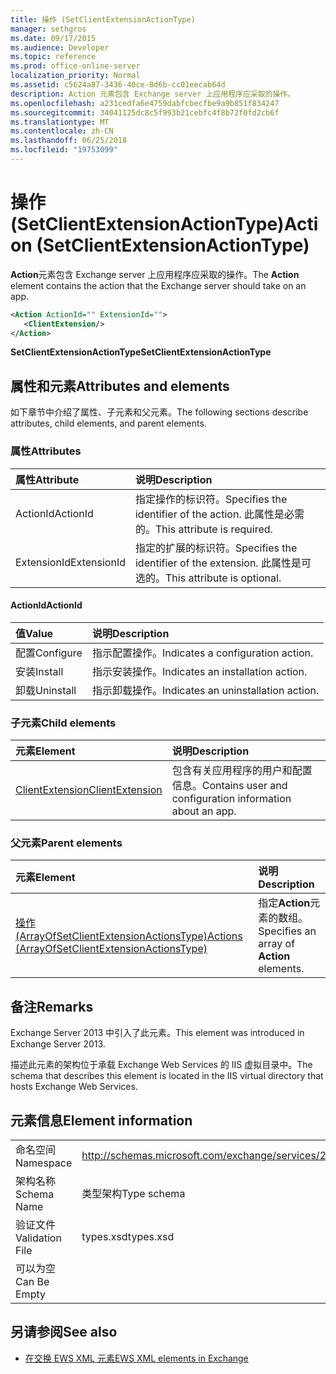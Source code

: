 ```yaml
---
title: 操作 (SetClientExtensionActionType)
manager: sethgros
ms.date: 09/17/2015
ms.audience: Developer
ms.topic: reference
ms.prod: office-online-server
localization_priority: Normal
ms.assetid: c5624a87-3436-40ce-8d6b-cc01eecab64d
description: Action 元素包含 Exchange server 上应用程序应采取的操作。
ms.openlocfilehash: a231cedfa6e4759dabfcbecfbe9a9b851f834247
ms.sourcegitcommit: 34041125dc8c5f993b21cebfc4f8b72f0fd2cb6f
ms.translationtype: MT
ms.contentlocale: zh-CN
ms.lasthandoff: 06/25/2018
ms.locfileid: "19753099"
---
```

# <a name="action-setclientextensionactiontype"></a><span data-ttu-id="edc0f-103">操作 (SetClientExtensionActionType)</span><span class="sxs-lookup"><span data-stu-id="edc0f-103">Action (SetClientExtensionActionType)</span></span>

<span data-ttu-id="edc0f-104">**Action**元素包含 Exchange server 上应用程序应采取的操作。</span><span class="sxs-lookup"><span data-stu-id="edc0f-104">The **Action** element contains the action that the Exchange server should take on an app.</span></span> 
  
```XML
<Action ActionId="" ExtensionId="">
   <ClientExtension/>
</Action>
```

 <span data-ttu-id="edc0f-105">**SetClientExtensionActionType**</span><span class="sxs-lookup"><span data-stu-id="edc0f-105">**SetClientExtensionActionType**</span></span>
## <a name="attributes-and-elements"></a><span data-ttu-id="edc0f-106">属性和元素</span><span class="sxs-lookup"><span data-stu-id="edc0f-106">Attributes and elements</span></span>

<span data-ttu-id="edc0f-107">如下章节中介绍了属性、子元素和父元素。</span><span class="sxs-lookup"><span data-stu-id="edc0f-107">The following sections describe attributes, child elements, and parent elements.</span></span>
  
### <a name="attributes"></a><span data-ttu-id="edc0f-108">属性</span><span class="sxs-lookup"><span data-stu-id="edc0f-108">Attributes</span></span>

|<span data-ttu-id="edc0f-109">**属性**</span><span class="sxs-lookup"><span data-stu-id="edc0f-109">**Attribute**</span></span>|<span data-ttu-id="edc0f-110">**说明**</span><span class="sxs-lookup"><span data-stu-id="edc0f-110">**Description**</span></span>|
|:-----|:-----|
|<span data-ttu-id="edc0f-111">ActionId</span><span class="sxs-lookup"><span data-stu-id="edc0f-111">ActionId</span></span>  <br/> |<span data-ttu-id="edc0f-112">指定操作的标识符。</span><span class="sxs-lookup"><span data-stu-id="edc0f-112">Specifies the identifier of the action.</span></span> <span data-ttu-id="edc0f-113">此属性是必需的。</span><span class="sxs-lookup"><span data-stu-id="edc0f-113">This attribute is required.</span></span>  <br/> |
|<span data-ttu-id="edc0f-114">ExtensionId</span><span class="sxs-lookup"><span data-stu-id="edc0f-114">ExtensionId</span></span>  <br/> |<span data-ttu-id="edc0f-115">指定的扩展的标识符。</span><span class="sxs-lookup"><span data-stu-id="edc0f-115">Specifies the identifier of the extension.</span></span> <span data-ttu-id="edc0f-116">此属性是可选的。</span><span class="sxs-lookup"><span data-stu-id="edc0f-116">This attribute is optional.</span></span>  <br/> |
   
#### <a name="actionid"></a><span data-ttu-id="edc0f-117">ActionId</span><span class="sxs-lookup"><span data-stu-id="edc0f-117">ActionId</span></span>

|<span data-ttu-id="edc0f-118">**值**</span><span class="sxs-lookup"><span data-stu-id="edc0f-118">**Value**</span></span>|<span data-ttu-id="edc0f-119">**说明**</span><span class="sxs-lookup"><span data-stu-id="edc0f-119">**Description**</span></span>|
|:-----|:-----|
|<span data-ttu-id="edc0f-120">配置</span><span class="sxs-lookup"><span data-stu-id="edc0f-120">Configure</span></span>  <br/> |<span data-ttu-id="edc0f-121">指示配置操作。</span><span class="sxs-lookup"><span data-stu-id="edc0f-121">Indicates a configuration action.</span></span>  <br/> |
|<span data-ttu-id="edc0f-122">安装</span><span class="sxs-lookup"><span data-stu-id="edc0f-122">Install</span></span>  <br/> |<span data-ttu-id="edc0f-123">指示安装操作。</span><span class="sxs-lookup"><span data-stu-id="edc0f-123">Indicates an installation action.</span></span>  <br/> |
|<span data-ttu-id="edc0f-124">卸载</span><span class="sxs-lookup"><span data-stu-id="edc0f-124">Uninstall</span></span>  <br/> |<span data-ttu-id="edc0f-125">指示卸载操作。</span><span class="sxs-lookup"><span data-stu-id="edc0f-125">Indicates an uninstallation action.</span></span>  <br/> |
   
### <a name="child-elements"></a><span data-ttu-id="edc0f-126">子元素</span><span class="sxs-lookup"><span data-stu-id="edc0f-126">Child elements</span></span>

|<span data-ttu-id="edc0f-127">**元素**</span><span class="sxs-lookup"><span data-stu-id="edc0f-127">**Element**</span></span>|<span data-ttu-id="edc0f-128">**说明**</span><span class="sxs-lookup"><span data-stu-id="edc0f-128">**Description**</span></span>|
|:-----|:-----|
|[<span data-ttu-id="edc0f-129">ClientExtension</span><span class="sxs-lookup"><span data-stu-id="edc0f-129">ClientExtension</span></span>](clientextension.md) <br/> |<span data-ttu-id="edc0f-130">包含有关应用程序的用户和配置信息。</span><span class="sxs-lookup"><span data-stu-id="edc0f-130">Contains user and configuration information about an app.</span></span>  <br/> |
   
### <a name="parent-elements"></a><span data-ttu-id="edc0f-131">父元素</span><span class="sxs-lookup"><span data-stu-id="edc0f-131">Parent elements</span></span>

|<span data-ttu-id="edc0f-132">**元素**</span><span class="sxs-lookup"><span data-stu-id="edc0f-132">**Element**</span></span>|<span data-ttu-id="edc0f-133">**说明**</span><span class="sxs-lookup"><span data-stu-id="edc0f-133">**Description**</span></span>|
|:-----|:-----|
|[<span data-ttu-id="edc0f-134">操作 (ArrayOfSetClientExtensionActionsType)</span><span class="sxs-lookup"><span data-stu-id="edc0f-134">Actions (ArrayOfSetClientExtensionActionsType)</span></span>](actions-arrayofsetclientextensionactionstype.md) <br/> |<span data-ttu-id="edc0f-135">指定**Action**元素的数组。</span><span class="sxs-lookup"><span data-stu-id="edc0f-135">Specifies an array of **Action** elements.</span></span>  <br/> |
   
## <a name="remarks"></a><span data-ttu-id="edc0f-136">备注</span><span class="sxs-lookup"><span data-stu-id="edc0f-136">Remarks</span></span>

<span data-ttu-id="edc0f-137">Exchange Server 2013 中引入了此元素。</span><span class="sxs-lookup"><span data-stu-id="edc0f-137">This element was introduced in Exchange Server 2013.</span></span>
  
<span data-ttu-id="edc0f-138">描述此元素的架构位于承载 Exchange Web Services 的 IIS 虚拟目录中。</span><span class="sxs-lookup"><span data-stu-id="edc0f-138">The schema that describes this element is located in the IIS virtual directory that hosts Exchange Web Services.</span></span>
  
## <a name="element-information"></a><span data-ttu-id="edc0f-139">元素信息</span><span class="sxs-lookup"><span data-stu-id="edc0f-139">Element information</span></span>

|||
|:-----|:-----|
|<span data-ttu-id="edc0f-140">命名空间</span><span class="sxs-lookup"><span data-stu-id="edc0f-140">Namespace</span></span>  <br/> |http://schemas.microsoft.com/exchange/services/2006/types  <br/> |
|<span data-ttu-id="edc0f-141">架构名称</span><span class="sxs-lookup"><span data-stu-id="edc0f-141">Schema Name</span></span>  <br/> |<span data-ttu-id="edc0f-142">类型架构</span><span class="sxs-lookup"><span data-stu-id="edc0f-142">Type schema</span></span>  <br/> |
|<span data-ttu-id="edc0f-143">验证文件</span><span class="sxs-lookup"><span data-stu-id="edc0f-143">Validation File</span></span>  <br/> |<span data-ttu-id="edc0f-144">types.xsd</span><span class="sxs-lookup"><span data-stu-id="edc0f-144">types.xsd</span></span>  <br/> |
|<span data-ttu-id="edc0f-145">可以为空</span><span class="sxs-lookup"><span data-stu-id="edc0f-145">Can Be Empty</span></span>  <br/> ||
   
## <a name="see-also"></a><span data-ttu-id="edc0f-146">另请参阅</span><span class="sxs-lookup"><span data-stu-id="edc0f-146">See also</span></span>

- [<span data-ttu-id="edc0f-147">在交换 EWS XML 元素</span><span class="sxs-lookup"><span data-stu-id="edc0f-147">EWS XML elements in Exchange</span></span>](ews-xml-elements-in-exchange.md)

